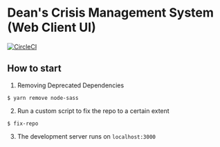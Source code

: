 # Dean's Crisis Management System (Web Client UI)

[![CircleCI](https://circleci.com/gh/Deans-CMS/deans-frontend.svg?style=svg)](https://circleci.com/gh/Deans-CMS/deans-frontend)

## How to start

1. Removing Deprecated Dependencies

`$ yarn remove node-sass`

2. Run a custom script to fix the repo to a certain extent

`$ fix-repo`

3. The development server runs on `localhost:3000`